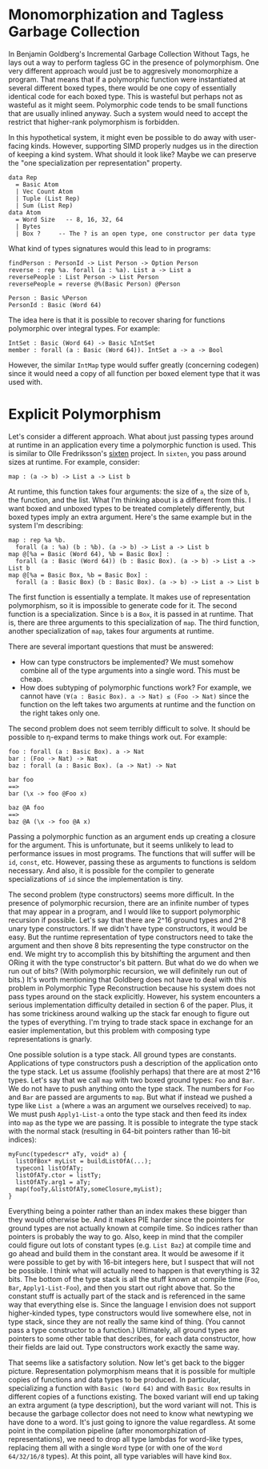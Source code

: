 # Monomorphization and Tagless Garbage Collection

In Benjamin Goldberg's Incremental Garbage Collection Without Tags,
he lays out a way to perform tagless GC in the presence of polymorphism.
One very different approach would just be to aggresively monomorphize
a program. That means that if a polymorphic function were instantiated
at several different boxed types, there would be one copy of essentially
identical code for each boxed type. This is wasteful but perhaps not
as wasteful as it might seem. Polymorphic code tends to be small functions
that are usually inlined anyway. Such a system would need to accept the
restrict that higher-rank polymorphism is forbidden.

In this hypothetical system, it might even be possible to do away with
user-facing kinds. However, supporting SIMD properly nudges us in the
direction of keeping a kind system. What should it look like? Maybe
we can preserve the "one specialization per representation" property.

    data Rep
      = Basic Atom
      | Vec Count Atom
      | Tuple (List Rep)
      | Sum (List Rep)
    data Atom
      = Word Size   -- 8, 16, 32, 64
      | Bytes
      | Box ?     -- The ? is an open type, one constructor per data type

What kind of types signatures would this lead to in programs:

    findPerson : PersonId -> List Person -> Option Person
    reverse : rep %a. forall (a : %a). List a -> List a
    reversePeople : List Person -> List Person
    reversePeople = reverse @%(Basic Person) @Person

    Person : Basic %Person
    PersonId : Basic (Word 64)

The idea here is that it is possible to recover sharing for functions
polymorphic over integral types. For example:

    IntSet : Basic (Word 64) -> Basic %IntSet
    member : forall (a : Basic (Word 64)). IntSet a -> a -> Bool

However, the similar `IntMap` type would suffer greatly (concerning codegen)
since it would need a copy of all function per boxed element type that it
was used with.

# Explicit Polymorphism

Let's consider a different approach. What about just passing types around at
runtime in an application every time a polymorphic function is used. This is
similar to Olle Fredriksson's [sixten](https://github.com/ollef/sixten)
project. In `sixten`, you pass around sizes at runtime. For example, consider:

    map : (a -> b) -> List a -> List b

At runtime, this function takes four arguments: the size of `a`, the size of `b`,
the function, and the list. What I'm thinking about is a different from this.
I want boxed and unboxed types to be treated completely differently, but boxed
types imply an extra argument. Here's the same example but in the system I'm
describing:

    map : rep %a %b.
      forall (a : %a) (b : %b). (a -> b) -> List a -> List b
    map @[%a = Basic (Word 64), %b = Basic Box] :
      forall (a : Basic (Word 64)) (b : Basic Box). (a -> b) -> List a -> List b
    map @[%a = Basic Box, %b = Basic Box] :
      forall (a : Basic Box) (b : Basic Box). (a -> b) -> List a -> List b

The first function is essentially a template. It makes use of representation
polymorphism, so it is impossible to generate code for it. The second function
is a specialization. Since `b` is a `Box`, it is passed in at runtime. That is,
there are three arguments to this specialization of `map`. The third function,
another specialization of `map`, takes four arguments at runtime.

There are several important questions that must be answered:

* How can type constructors be implemented? We must somehow combine all
  of the type arguments into a single word. This must be cheap.
* How does subtyping of polymorphic functions work? For example, we
  cannot have `(∀(a : Basic Box). a -> Nat) ≤ (Foo -> Nat)` since
  the function on the left takes two arguments at runtime and the
  function on the right takes only one.

The second problem does not seem terribly difficult to solve. It should
be possible to η-expand terms to make things work out. For example:

    foo : forall (a : Basic Box). a -> Nat
    bar : (Foo -> Nat) -> Nat
    baz : forall (a : Basic Box). (a -> Nat) -> Nat

    bar foo
    ==>
    bar (\x -> foo @Foo x)

    baz @A foo
    ==>
    baz @A (\x -> foo @A x)

Passing a polymorphic function as an argument ends up creating a
closure for the argument. This is unfortunate, but it seems unlikely to
lead to performance issues in most programs. The functions that will
suffer will be `id`, `const`, etc. However, passing these as arguments
to functions is seldom necessary. And also, it is possible for the
compiler to generate specializations of `id` since the implementation
is tiny.

The second problem (type constructors) seems more difficult. In the
presence of polymorphic recursion, there are an infinite number of
types that may appear in a program, and I would like to support polymorphic
recursion if possible. Let's say that there are 2^16 ground types and 2^8
unary type constructors. If we didn't have type constructors, it would be
easy. But the runtime representation of type constructors need to take
the argument and then shove 8 bits representing the type constructor on
the end. We might try to accomplish this by bitshifting the argument and
then ORing it with the type constructor's bit pattern. But what do we
do when we run out of bits? (With polymorphic recursion, we will
definitely run out of bits.) It's worth mentioning that Goldberg does not
have to deal with this problem in Polymorphic Type Reconstruction because
his system does not pass types around on the stack explicitly. However,
his system encounters a serious implementation difficulty detailed in
section 6 of the paper. Plus, it has some trickiness around walking up
the stack far enough to figure out the types of everything. I'm trying
to trade stack space in exchange for an easier implementation, but this
problem with composing type representations is gnarly.

One possible solution is a type stack. All ground types are constants.
Applications of type constructors push a description of the application
onto the type stack. Let us assume (foolishly perhaps) that there are
at most 2^16 types. Let's say that we call `map` with two boxed ground
types: `Foo` and `Bar`. We do not have to push anything onto the type
stack. The numbers for `Foo` and `Bar` are passed are arguments to `map`.
But what if instead we pushed a type like `List a` (where `a` was an
argument we ourselves received) to `map`. We must push `Apply1-List-a`
onto the type stack and then feed its index into `map` as the type
we are passing. It is possible to integrate the type stack with the
normal stack (resulting in 64-bit pointers rather than 16-bit indices):

    myFunc(typedescr* aTy, void* a) {
      listOfBox* myList = buildListOfA(...);
      typecon1 listOfATy;
      listOfATy.ctor = listTy;
      listOfATy.arg1 = aTy;
      map(fooTy,&listOfATy,someClosure,myList);
    }

Everything being a pointer rather than an index makes these bigger than
they would otherwise be. And it makes PIE harder since the pointers for
ground types are not actually known at compile time. So indices rather
than pointers is probably the way to go. Also, keep in mind that the compiler
could figure out lots of constant types (e.g. `List Baz`) at compile time
and go ahead and build them in the constant area. It would be awesome if
it were possible to get by with 16-bit integers here, but I suspect that
will not be possible. I think what will actually need to happen is that
everything is 32 bits. The bottom of the type stack is all the stuff
known at compile time (`Foo`, `Bar`, `Apply1-List-Foo`), and then you
start out right above that. So the constant stuff is actually part of
the stack and is referenced in the same way that everything else is.
Since the language I envision does not support higher-kinded types,
type constructors would live somewhere else, not in type stack, since
they are not really the same kind of thing. (You cannot pass a type
constructor to a function.) Ultimately, all ground types are pointers
to some other table that describes, for each data constructor, how their
fields are laid out. Type constructors work exactly the same way.

That seems like a satisfactory solution. Now let's get back to the bigger
picture. Representation polymorphism means that it is possible for multiple
copies of functions and data types to be produced. In particular, specializing
a function with `Basic (Word 64)` and with `Basic Box` results in different
copies of a functions existing. The boxed variant will end up taking an
extra argument (a type description), but the word variant will not. This
is because the garbage collector does not need to know what newtyping we
have done to a word. It's just going to ignore the value regardless.
At some point in the compilation pipeline (after monomorphization of
representations), we need to drop all type lambdas for word-like types,
replacing them all with a single `Word` type (or with one of the `Word 64/32/16/8`
types). At this point, all type variables will have kind `Box`.
